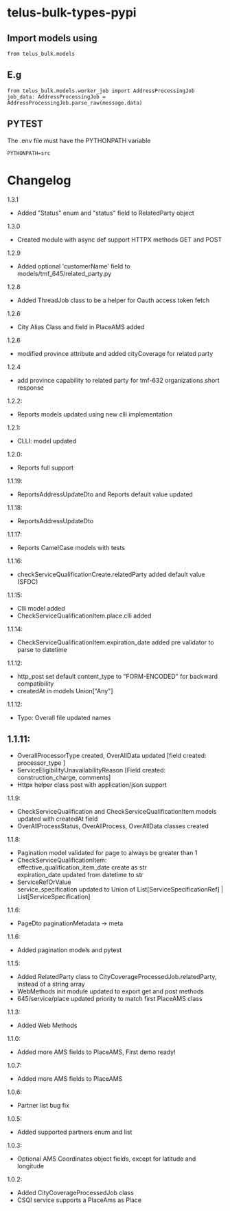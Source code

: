 # telus-bulk-types-pypi

## Import models using

    from telus_bulk.models

## E.g
    from telus_bulk.models.worker_job import AddressProcessingJob
    job_data: AddressProcessingJob = AddressProcessingJob.parse_raw(message.data)

## PYTEST
The .env file must have the PYTHONPATH variable  

    PYTHONPATH=src

# Changelog

1.3.1
- Added "Status" enum and "status" field to RelatedParty object 

1.3.0
- Created module with async def support HTTPX methods GET and POST 

1.2.9
- Added optional 'customerName' field to models/tmf_645/related_party.py

1.2.8
- Added ThreadJob class to be a helper for Oauth access token fetch

1.2.6
- City Alias Class and field in PlaceAMS added

1.2.6
- modified province attribute and added cityCoverage for related party 

1.2.4
- add province capability to related party for tmf-632 organizations short response

1.2.2:
- Reports models updated using new clli implementation

1.2.1:
- CLLI: model updated

1.2.0:
- Reports full support

1.1.19:
- ReportsAddressUpdateDto and Reports default value updated

1.1.18:
- ReportsAddressUpdateDto

1.1.17:
- Reports CamelCase models with tests

1.1.16:
- checkServiceQualificationCreate.relatedParty added default value (SFDC)

1.1.15:
- Clli model added
- CheckServiceQualificationItem.place.clli added 

1.1.14:
- CheckServiceQualificationItem.expiration_date added pre validator to parse to datetime

1.1.12:
- http_post set default content_type to "FORM-ENCODED" for backward compatibility
- createdAt in models Union["Any"]

1.1.12:
- Typo: Overall file updated names

1.1.11:
- 
- OverallProcessorType created, OverAllData updated [field created: processor_type ]
- ServiceEligibilityUnavailabilityReason  [Field created: construction_charge, comments]
- Httpx helper class post with application/json support

1.1.9:
- CheckServiceQualification and CheckServiceQualificationItem models updated with createdAt field
- OverAllProcessStatus, OverAllProcess, OverAllData classes created

1.1.8:
- Pagination model validated for page to always be greater than 1  
- CheckServiceQualificationItem:  
        effective_qualification_item_date  create as str  
        expiration_date updated from datetime to str  
- ServiceRefOrValue  
    service_specification updated to Union of List[ServiceSpecificationRef] | List[ServiceSpecification]

1.1.6:
- PageDto paginationMetadata -> meta

1.1.6:
- Added pagination models and pytest

1.1.5:
- Added RelatedParty class to CityCoverageProcessedJob.relatedParty, instead of a string array
- WebMethods init module updated to export get and post methods
- 645/service/place updated priority to match first PlaceAMS class

1.1.3:
- Added Web Methods

1.1.0:
- Added more AMS fields to PlaceAMS, First demo ready!

1.0.7:
- Added more AMS fields to PlaceAMS

1.0.6:
- Partner list bug fix

1.0.5:
- Added supported partners enum and list  

1.0.3:
- Optional AMS Coordinates object fields, except for latitude and longitude

1.0.2:
- Added CityCoverageProcessedJob class
- CSQI service supports a PlaceAms as Place